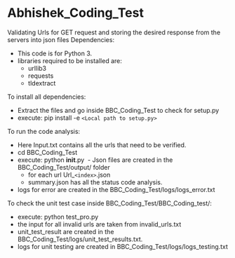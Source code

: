 # Abhishek_Coding_Test
Validating Urls for GET request and storing the desired response from the servers into json files
Dependencies:
  - This code is for Python 3.
  - libraries required to be installed are:
    - urllib3
    - requests
    - tldextract
    
To install all dependencies:
  - Extract the files and go inside BBC_Coding_Test to check for setup.py
  - execute: pip install -e ```<Local path to setup.py>```
  
To run the code analysis:
  - Here Input.txt contains all the urls that need to be verified.
  - cd BBC_Coding_Test
  - execute: python __init__.py
  - Json files are created in the BBC_Coding_Test/output/ folder
      - for each url Url_```<index>```.json 
      - summary.json has all the status code analysis.
  - logs for error are created in the BBC_Coding_Test/logs/logs_error.txt
  

To check the unit test case inside BBC_Coding_Test/BBC_Coding_test/:
  - execute: python test_pro.py
  - the input for all invalid urls are taken from invalid_urls.txt
  - unit_test_result are created in the BBC_Coding_Test/logs/unit_test_results.txt.
  - logs for unit testing are created in BBC_Coding_Test/logs/logs_testing.txt

